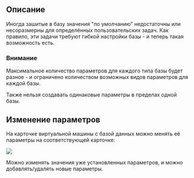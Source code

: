 ## Описание

Иногда зашитые в базу значения "по умолчанию" недостаточны или несоразмерны для определённых пользовательских задач. Как правило, эти задачи требуют гибкой настройки базы - и теперь такая возможность есть.

### Внимание

Максимальное количество параметров для каждого типа базы будет разное - и ограничено количеством возможных видов параметров для каждой базы.

Также нельзя создавать одинаковые параметры в пределах одной базы.

## Изменение параметров

На карточке виртуальной машины с базой данных можно менять её параметры на соответствующей карточке:

![](./assets/1604480814497-1604480814496.png)

Можно изменять значения уже установленных параметров, и можно добавлять/удалять новые параметры.
